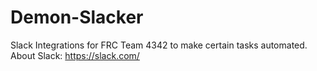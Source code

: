 # Demon-Slacker

Slack Integrations for FRC Team 4342 to make certain tasks automated. About Slack: https://slack.com/
